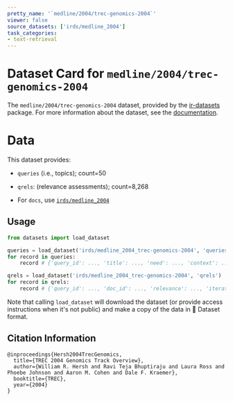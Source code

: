 ```yaml
---
pretty_name: '`medline/2004/trec-genomics-2004`'
viewer: false
source_datasets: ['irds/medline_2004']
task_categories:
- text-retrieval
---
```


# Dataset Card for `medline/2004/trec-genomics-2004`

The `medline/2004/trec-genomics-2004` dataset, provided by the [ir-datasets](https://ir-datasets.com/) package.
For more information about the dataset, see the [documentation](https://ir-datasets.com/medline#medline/2004/trec-genomics-2004).

# Data

This dataset provides:
 - `queries` (i.e., topics); count=50
 - `qrels`: (relevance assessments); count=8,268

 - For `docs`, use [`irds/medline_2004`](https://huggingface.co/datasets/irds/medline_2004)

## Usage

```python
from datasets import load_dataset

queries = load_dataset('irds/medline_2004_trec-genomics-2004', 'queries')
for record in queries:
    record # {'query_id': ..., 'title': ..., 'need': ..., 'context': ...}

qrels = load_dataset('irds/medline_2004_trec-genomics-2004', 'qrels')
for record in qrels:
    record # {'query_id': ..., 'doc_id': ..., 'relevance': ..., 'iteration': ...}

```

Note that calling `load_dataset` will download the dataset (or provide access instructions when it's not public) and make a copy of the
data in 🤗 Dataset format.

## Citation Information

```
@inproceedings{Hersh2004TrecGenomics,
  title={TREC 2004 Genomics Track Overview},
  author={William R. Hersh and Ravi Teja Bhuptiraju and Laura Ross and Phoebe Johnson and Aaron M. Cohen and Dale F. Kraemer},
  booktitle={TREC},
  year={2004}
}
```

